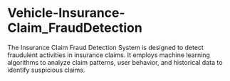 # Vehicle-Insurance-Claim_FraudDetection
The Insurance Claim Fraud Detection System is designed to detect fraudulent activities in insurance claims. It employs machine learning algorithms to analyze claim patterns, user behavior, and historical data to identify suspicious claims. 
